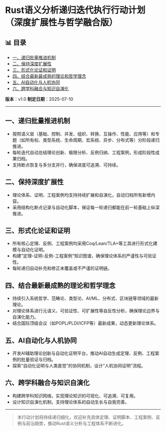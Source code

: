 ﻿# Rust语义分析递归迭代执行行动计划（深度扩展性与哲学融合版）


## 📊 目录

- [一、递归批量推进机制](#一递归批量推进机制)
- [二、保持深度扩展性](#二保持深度扩展性)
- [三、形式化论证和证明](#三形式化论证和证明)
- [四、结合最新最成熟的理论和哲学理念](#四结合最新最成熟的理论和哲学理念)
- [五、AI自动化与人机协同](#五ai自动化与人机协同)
- [六、跨学科融合与知识自演化](#六跨学科融合与知识自演化)


**版本**：v1.0
**制定日期**：2025-07-10

---

## 一、递归批量推进机制

- 按照语义层（基础、控制、并发、组织、转换、互操作、性能、应用等）和专题（如所有权、类型系统、生命周期、宏系统、异步、分布式等）分阶段递归推进。
- 每轮迭代自动总结理论创新、极限分析、反例归纳、工程案例，形成阶段性成果归档。
- 支持断点恢复与多分支并行，确保进度可追溯、可持续。

## 二、保持深度扩展性

- 理论体系、证明、工程案例均支持持续扩展和自演化，自动归档所有新增内容。
- 采用结构化断点记录与自动化脚本，保证每一轮递归都能在前一轮基础上纵深推进。

## 三、形式化论证和证明

- 所有核心定理、反例、工程案例均采用Coq/Lean/TLA+等工具进行形式化建模与自动化证明。
- 构建“定理-证明-反例-工程案例”知识图谱，确保理论体系的严谨性与可验证性。
- 每轮递归自动补充和修正未覆盖或不严谨的证明链。

## 四、结合最新最成熟的理论和哲学理念

- 持续引入系统哲学、范畴论、类型论、AI/ML、分布式、区块链等领域的最新理论。
- 对理论体系进行元语义、可验证性、可扩展性等自反性分析，确保理论边界与自演化能力。
- 结合国际顶级会议（如POPL/PLDI/ICFP等）最新成果，动态更新理论体系。

## 五、AI自动化与人机协同

- 开发AI辅助理论创新与自动化证明平台，推动AI自动生成定理、反例、工程案例的批量验证与归档。
- 探索“自动化证明与人类直觉”的协同机制，设计“人机协同证明”流程。

## 六、跨学科融合与知识自演化

- 构建跨学科知识网络，实现理论知识的可视化、可追溯、可复用。
- 设计知识自演化机制，支持理论体系的自动生长与自我完善。

---

> 本行动计划将持续递归细化，欢迎补充具体定理、证明脚本、工程案例、反例与前沿趋势，推动Rust语义分析与工程体系不断进化。
